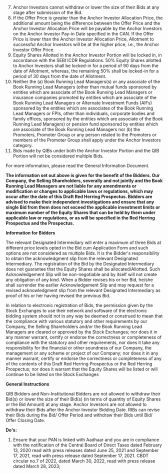 7) Anchor Investors cannot withdraw or lower the size of their Bids at any stage after submission of the Bid.
8) If the Offer Price is greater than the Anchor Investor Allocation Price, the additional amount being the difference between the Offer Price and the Anchor Investor Allocation Price will be payable by the Anchor Investors on the Anchor Investor Pay-in Date specified in the CAN. If the Offer Price is lower than the Anchor Investor Allocation Price, Allotment to successful Anchor Investors will be at the higher price, i.e., the Anchor Investor Offer Price.
9) Equity Shares Allotted in the Anchor Investor Portion will be locked in, in accordance with the SEBI ICDR Regulations. 50% Equity Shares allotted to Anchor Investors shall be locked-in for a period of 90 days from the date of Allotment, whereas, the remaining 50% shall be locked-in for a period of 30 days from the date of Allotment.
10) Neither the (a) Book Running Lead Managers(s) or any associate of the Book Running Lead Managers (other than mutual funds sponsored by entities which are associate of the Book Running Lead Managers or insurance companies promoted by entities which are associate of the Book Running Lead Managers or Alternate Investment Funds (AIFs) sponsored by the entities which are associates of the Book Running Lead Managers or FPIs, other than individuals, corporate bodies and family offices, sponsored by the entities which are associate of the Book Running Lead Managers) or pension fund sponsored by entities which are associate of the Book Running Lead Managers nor (b) the Promoters, Promoter Group or any person related to the Promoters or members of the Promoter Group shall apply under the Anchor Investors category.
11) Bids made by QIBs under both the Anchor Investor Portion and the QIB Portion will not be considered multiple Bids.

For more information, please read the General Information Document.

**The information set out above is given for the benefit of the Bidders. Our Company, the Selling Shareholders, severally and not jointly and the Book Running Lead Managers are not liable for any amendments or modification or changes to applicable laws or regulations, which may occur after the date of this Draft Red Herring Prospectus. Bidders are advised to make their independent investigations and ensure that any single Bid from them does not exceed the applicable investment limits or maximum number of the Equity Shares that can be held by them under applicable law or regulations, or as will be specified in the Red Herring Prospectus and the Prospectus.**

**Information for Bidders**

The relevant Designated Intermediary will enter a maximum of three Bids at different price levels opted in the Bid cum Application Form and such options are not considered as multiple Bids. It is the Bidder's responsibility to obtain the acknowledgment slip from the relevant Designated Intermediary. The registration of the Bid by the Designated Intermediary does not guarantee that the Equity Shares shall be allocated/Allotted. Such Acknowledgement Slip will be non-negotiable and by itself will not create any obligation of any kind. When a Bidder revises his or her Bid, he/she shall surrender the earlier Acknowledgement Slip and may request for a revised acknowledgment slip from the relevant Designated Intermediary as proof of his or her having revised the previous Bid.

In relation to electronic registration of Bids, the permission given by the Stock Exchanges to use their network and software of the electronic bidding system should not in any way be deemed or construed to mean that the compliance with various statutory and other requirements by our Company, the Selling Shareholders and/or the Book Running Lead Managers are cleared or approved by the Stock Exchanges; nor does it in any manner warrant, certify or endorse the correctness or completeness of compliance with the statutory and other requirements, nor does it take any responsibility for the financial or other soundness of our Company, the management or any scheme or project of our Company; nor does it in any manner warrant, certify or endorse the correctness or completeness of any of the contents of this Draft Red Herring Prospectus or the Red Herring Prospectus; nor does it warrant that the Equity Shares will be listed or will continue to be listed on the Stock Exchanges

**General Instructions**

QIB Bidders and Non-Institutional Bidders are not allowed to withdraw their Bid(s) or lower the size of their Bid(s) (in terms of quantity of Equity Shares or the Bid Amount) at any stage. Anchor Investors are not allowed to withdraw their Bids after the Anchor Investor Bidding Date. RIBs can revise their Bids during the Bid/ Offer Period and withdraw their Bids until Bid/ Offer Closing Date.

**Do's:**

1. Ensure that your PAN is linked with Aadhaar and you are in compliance with the notification of the Central Board of Direct Taxes dated February 13, 2020 read with press releases dated June 25, 2021 and September 17, 2021, read with press release dated September 17, 2021. CBDT circular no.7 of 2022, dated March 30, 2022, read with press release dated March 28, 2023;